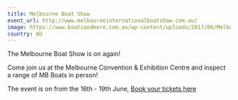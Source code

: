 ```yaml
---
title: Melbourne Boat Show
event_url: http://www.melbourneinternationalboatshow.com.au/
image: https://www.boatsandmore.com.au/wp-content/uploads/2017/06/Melbourne-Boat-Show-2011-665x291.png
country: AU
---
```

The Melbourne Boat Show is on again! 

Come join us at the Melbourne Convention & Exhibition Centre and inspect a range of MB Boats in person!

The event is on from the 16th - 19th June, [Book your tickets here](http://www.melbourneinternationalboatshow.com.au/)

